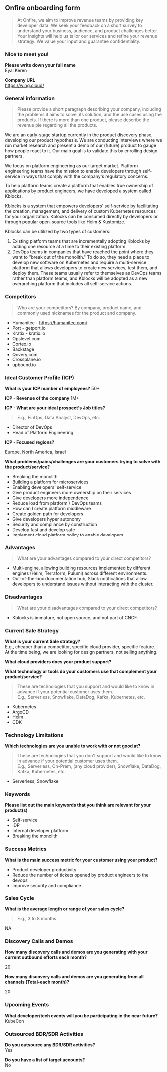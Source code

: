 ## Onfire onboarding form

>  At Onfire, we aim to improve revenue teams by providing key developer data.
> We seek your feedback on a short survey to understand your business, audience,
> and product challenges better. Your insights will help us tailor our services
> and refine your revenue strategy. We value your input and guarantee confidentiality. 

### NIce to meet you!

**Please write down your full name**  
Eyal Keren

**Company URL**  
https://wing.cloud/

### General information
> Please provide a short paragraph describing your company, including the problems it aims to solve, its solution, and the use cases using the products.
> If there is more than one product, please describe the revenue pie regarding all the products.

We are an early-stage startup currently in the product discovery phase, developing our product hypothesis. We are conducting interviews where we run market research and present a demo of our (future) product to gauge how people react to it. Our main goal is to validate this by enrolling design partners.

We focus on platform engineering as our target market. Platform engineering teams have the mission to enable developers through self-service in ways that comply with the company's regulatory concerns.

To help platform teams create a platform that enables true ownership of applications by product engineers, we have developed a system called Kblocks.

Kblocks is a system that empowers developers' self-service by facilitating the creation, management, and delivery of custom Kubernetes resources for your organization. Kblocks can be consumed directly by developers or through popular open-source tools like Helm & Kustomize.

Kblocks can be utilized by two types of customers:
1. Existing platform teams that are incrementally adopting Kblocks by adding one resource at a time to their existing platform.
2. DevOps teams in companies that have reached the point where they want to "break out of the monolith." To do so, they need a place to develop new software on Kubernetes and require a multi-service platform that allows developers to create new services, test them, and deploy them. These teams usually refer to themselves as DevOps teams rather than platform teams, and Kblocks will be adopted as a new overarching platform that includes all self-service actions.

### Competitors
> Who are your competitors? By company, product name, and commonly used nicknames for the product and company.
- Humanitec - https://humanitec.com/
- Port - getport.io
- Kratix - kratix.io
- Opslevel.com
- Cortex.io
- Backstage
- Qovery.com 
- Crossplane.io
- upbound.io

### Ideal Customer Profile (ICP)
**What is your ICP number of employees?**
50+ 

**ICP - Revenue of the company**
1M+ 

**ICP - What are your ideal prospect's Job titles?**  
> E.g., FinOps, Data Analyst, DevOps, etc.
- Director of DevOps
- Head of Platform Engineering

**ICP - Focused regions?**

Europe, North America, Israel

**What problems/pains/challenges are your customers trying to solve with the product/service?**
- Breaking the monolith
- Building a platform for microservices
- Enabling developers' self-service
- Give product engineers more ownership on their services
- Give developers more independence
- Reduce load from platform / DevOps teams
- How can I create platform middleware
- Create golden path for developers
- Give developers hyper autonomy
- Security and compliance by construction
- Develop fast and develop safe
- Implement cloud platform policy to enable developers.

### Advantages
> What are your advantages compared to your direct competitors?

- Multi-engine, allowing building resources implemented by different engines (Helm, Terraform, Pulumi) across different environments.
- Out-of-the-box documentation hub, Slack notifications that allow developers to understand issues without interacting with the cluster.

### Disadvantages
> What are your disadvantages compared to your direct competitors?

- Kblocks is immature, not open source, and not part of CNCF.

### Current Sale Strategy
**What is your current Sale strategy?**  
E.g., cheaper than a competitor, specific cloud provider, specific feature.  
At the time being, we are looking for design partners, not selling anything.

**What cloud providers does your product support?**

**What technology or tools do your customers use that complement your product/service?**  
> These are technologies that you support and would like to know in advance if your potential customer uses them.  
> E.g., Serverless, Snowflake, DataDog, Kafka, Kubernetes, etc.

- Kubernetes
- ArgoCD
- Helm
- CDK

### Technology Limitations
**Which technologies are you unable to work with or not good at?**  
> These are technologies that you don't support and would like to know in advance if your potential customer uses them.  
> E.g., Serverless, On-Prem, (any cloud provider), Snowflake, DataDog, Kafka, Kubernetes, etc.

- Serverless, Snowflake

### Keywords
**Please list out the main keywords that you think are relevant for your product(s)**
- Self-service
- IDP
- Internal developer platform
- Breaking the monolith

### Success Metrics
**What is the main success metric for your customer using your product?**
- Product developer productivity
- Reduce the number of tickets opened by product engineers to the devops
- Improve security and compliance 


### Sales Cycle
**What is the average length or range of your sales cycle?**  
> E.g., 3 to 8 months.

NA

### Discovery Calls and Demos
**How many discovery calls and demos are you generating with your current outbound efforts each month?**  

20

**How many discovery calls and demos are you generating from all channels (Total-each month)?**  

20

### Upcoming Events
**What developer/tech events will you be participating in the near future?**  
KubeCon

### Outsourced BDR/SDR Activities
**Do you outsource any BDR/SDR activities?**  
Yes

**Do you have a list of target accounts?**  
No

